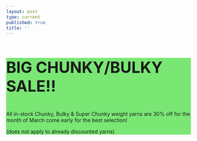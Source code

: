 ```yaml
---
layout: post
type: current
published: true
title: ''
---
```

<div style="background-color:#7AE774">
<h3 style="font-size:3em">BIG CHUNKY/BULKY SALE!!</h3>
<p>All in-stock Chunky, Bulky & Super Chunky weight yarns are 30% off for the month of March come early for the best selection!</p>
<p>(does not apply to already discounted yarns)</p>
</div>